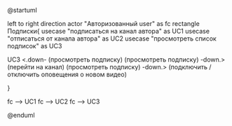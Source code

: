 ﻿@startuml

left to right direction
actor "Авторизованный user" as fc
rectangle Подписки{
  usecase "подписаться на канал автора" as UC1 
  usecase "отписаться от канала автора" as UC2
  usecase "просмотреть список подписок" as UC3


UC3 <.down- (просмотреть подписку)
(просмотреть подписку) -down.> (перейти на канал)
(просмотреть подписку) -down.> (подключить / отключить оповещения о новом видео)

}

fc --> UC1 
fc --> UC2
fc --> UC3


@enduml